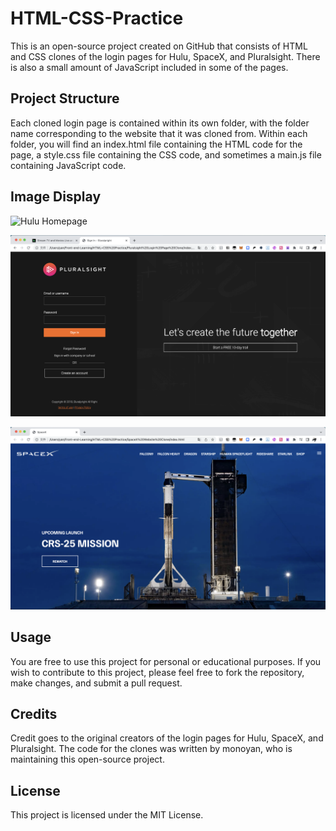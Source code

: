 # HTML-CSS-Practice

This is an open-source project created on GitHub that consists of HTML and CSS clones of the login pages for Hulu, SpaceX, and Pluralsight. There is also a small amount of JavaScript included in some of the pages.

Project Structure
--
Each cloned login page is contained within its own folder, with the folder name corresponding to the website that it was cloned from. Within each folder, you will find an index.html file containing the HTML code for the page, a style.css file containing the CSS code, and sometimes a main.js file containing JavaScript code.

## Image Display

![Hulu Homepage](images/Hulu.png)

![Pluralsight Login page](images/Pluralsight.png)

![SpaceX Homepage](images/SpaceX.png)

Usage
--
You are free to use this project for personal or educational purposes. If you wish to contribute to this project, please feel free to fork the repository, make changes, and submit a pull request.

Credits
--
Credit goes to the original creators of the login pages for Hulu, SpaceX, and Pluralsight. The code for the clones was written by monoyan, who is maintaining this open-source project.

License
--
This project is licensed under the MIT License.